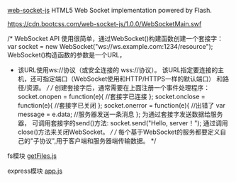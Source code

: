 [web-socket-js](https://www.bootcdn.cn/web-socket-js/)
HTML5 Web Socket implementation powered by Flash.
<script src="https://cdn.bootcss.com/web-socket-js/1.0.0/web_socket.js"> </script>
<script src="https://cdn.bootcss.com/web-socket-js/1.0.0/web_socket.min.js"> </script>
<!-- <script src="https://cdn.bootcss.com/web-socket-js/1.0.0/WebSocketMain.swf"> </script> -->

https://cdn.bootcss.com/web-socket-js/1.0.0/WebSocketMain.swf

/*  WebSocket API 使用很简单，通过WebSocket()构建函数创建一个套接字：
    var socket = new WebSocket("ws://ws.example.com:1234/resource");
    WebSocket()构造函数的参数是一个URL，
*   该URL使用ws://协议（或安全连接的 wss://协议）。
    该URL指定要连接的主机，还可指定端口（WebSocket使用和HTTP/HTTPS一样的默认端口）
    和路径/资源。
 */
/*  创建套接字后，通常需要在上面注册一个事件处理程序：
    socket.onopen = function(e){ //套接字已连接 };
    socket.onclose = function(e){ //套接字已关闭 };
    socket.onerror = function(e){ //出错了
        var message = e.data;   //服务器发送一条消息
    };
    为通过套接字发送数据给服务器， 可调用套接字的send()方法:
    socket.send("Hello, server！");
    通过调用close()方法来关闭WebSocket。
 */
 /* 每个基于WebSocket的服务都要定义自己的"子协议",用于客户端和服务器端传输数据。 */
 
fs模块
 [getFiles.js](https://blog.csdn.net/qq_36245035/article/details/81070081)

express模块
 [app.js](https://blog.csdn.net/ZHQ_CSDN_Code/article/details/52903426) 